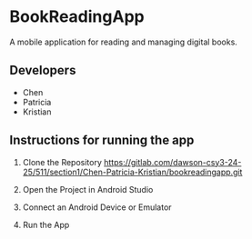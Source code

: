# BookReadingApp
A mobile application for reading and managing digital books.

## Developers 
- Chen
- Patricia
- Kristian

## Instructions for running the app
1) Clone the Repository
https://gitlab.com/dawson-csy3-24-25/511/section1/Chen-Patricia-Kristian/bookreadingapp.git

2) Open the Project in Android Studio
3) Connect an Android Device or Emulator
4) Run the App
